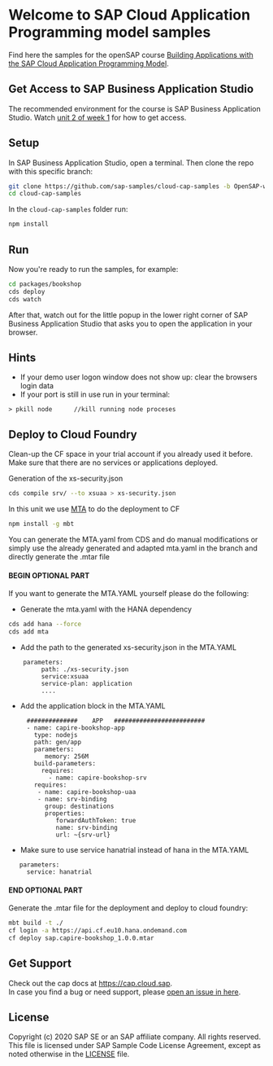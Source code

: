 # Welcome to SAP Cloud Application Programming model samples

Find here the samples for the openSAP course [Building Applications with the SAP Cloud Application Programming Model](https://open.sap.com/courses/cp7).

## Get Access to SAP Business Application Studio
The recommended environment for the course is SAP Business Application Studio.  Watch [unit 2 of week 1](https://open.sap.com/courses/cp7/items/51pzQUzbXHr2kdbOmVs6jI) for how to get access.

## Setup

In SAP Business Application Studio, open a terminal.
Then clone the repo with this specific branch:

```sh
git clone https://github.com/sap-samples/cloud-cap-samples -b OpenSAP-week3-unit5
cd cloud-cap-samples
```

In the `cloud-cap-samples` folder run:
```sh
npm install
```

## Run

Now you're ready to run the samples, for example:
```sh
cd packages/bookshop
cds deploy
cds watch
```

After that, watch out for the little popup in the lower right corner of SAP Business Application Studio that asks you to open the application in your browser.

## Hints
- If your demo user logon window does not show up:  clear the browsers login data
- If your port is still in use run in your terminal:
```
> pkill node      //kill running node proceses
```

## Deploy to Cloud Foundry

Clean-up the CF space in your trial account if you already used it before. Make sure that there are no services or applications deployed.

Generation of the xs-security.json
```sh
cds compile srv/ --to xsuaa > xs-security.json 
```

In this unit we use  [MTA](https://sap.github.io/cloud-mta-build-tool/) to do the deployment to CF
```sh
npm install -g mbt
```
You can generate the MTA.yaml from CDS and do manual modifications or simply use the already generated and adapted  mta.yaml in the branch and directly generate the .mtar file



#### BEGIN OPTIONAL PART

If you want to generate the MTA.YAML yourself please do the following:

- Generate the mta.yaml with the HANA dependency
```sh
cds add hana --force
cds add mta
```

- Add the path to the generated xs-security.json in the MTA.YAML
```
    parameters:
         path: ./xs-security.json
         service:xsuaa
         service-plan: application
         ....
```
- Add the application block in the MTA.YAML
```
     ##############    APP   #########################
     - name: capire-bookshop-app
       type: nodejs
       path: gen/app
       parameters:
          memory: 256M
       build-parameters:
         requires:
           - name: capire-bookshop-srv
       requires:
        - name: capire-bookshop-uaa
        - name: srv-binding
          group: destinations
          properties:
             forwardAuthToken: true
             name: srv-binding
             url: ~{srv-url}
```
- Make sure to use service hanatrial instead of hana in the MTA.YAML
```
   parameters:
     service: hanatrial
```
#### END OPTIONAL PART

Generate the .mtar file for the deployment and deploy to cloud foundry:
```sh
mbt build -t ./
cf login -a https://api.cf.eu10.hana.ondemand.com
cf deploy sap.capire-bookshop_1.0.0.mtar
```

## Get Support

Check out the cap docs at https://cap.cloud.sap. <br>
In case you find a bug or need support, please [open an issue in here](https://github.com/SAP-samples/cloud-cap-samples/issues/new).


## License

Copyright (c) 2020 SAP SE or an SAP affiliate company. All rights reserved. This file is licensed under SAP Sample Code License Agreement, except as noted otherwise in the [LICENSE](/LICENSE) file.
